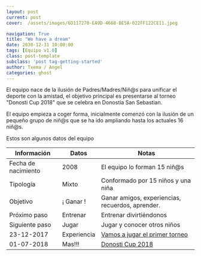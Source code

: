 ```yaml
---
layout: post
current: post
cover:  /assets/images/6D117270-EA9D-4668-BE5A-022FF122CE11.jpeg

navigation: True
title: "We have a dream"
date: 2030-12-31 10:00:00
tags: [Equipo v1.0]
class: post-template
subclass: 'post tag-getting-started'
author: Txema / Angel
categories: ghost
---
```


El equipo nace de la ilusión de Padres/Madres/Niñ@s para unificar el deporte con la amistad, el objetivo principal es presentarse al torneo "Donosti Cup 2018" que se celebra en Donostia San Sebastian.

El equipo empieza a coger forma, inicialmente comenzó con la ilusión de un pequeño grupo de niñ@s que se ha ido ampliando hasta los actuales 16 niñ@s.

Estos son algunos datos del equipo

| Información   |      Datos      |  Notas |
|----------|-------------|------|
| Fecha de nacimiento|  2008 | El equipo lo forman 15 niñ@s |
| Tipología |    Mixto   |   Conformado por 15 niños y una niña|
| Objetivo |    ¡ Ganar !   |   Ganar amigos, experiencias, recuerdos, aprender. |
| Próximo paso |    Entrenar  |   Entrenar divirtiéndonos |
| Siguiente paso |    Jugar  |   Jugar y conocer otros niños |
| 23-12-2017 |    Experiencia  |   <a href="http://jesuitinaske.com/azpeitia-cup">Vamos a jugar el primer torneo</a> |
| 01-07-2018 |    Mas!!!  |   <a href="http://www.donosticup.com/">Donosti Cup 2018</a> |
